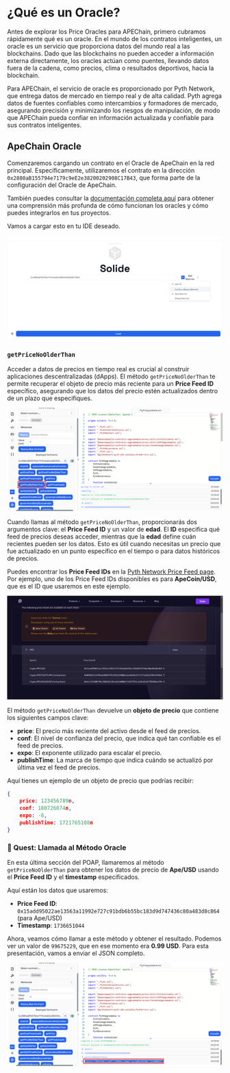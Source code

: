 # ¿Qué es un Oracle?

Antes de explorar los Price Oracles para APEChain, primero cubramos rápidamente qué es un oracle. En el mundo de los contratos inteligentes, un oracle es un servicio que proporciona datos del mundo real a las blockchains. Dado que las blockchains no pueden acceder a información externa directamente, los oracles actúan como puentes, llevando datos fuera de la cadena, como precios, clima o resultados deportivos, hacia la blockchain.

Para APEChain, el servicio de oracle es proporcionado por Pyth Network, que entrega datos de mercado en tiempo real y de alta calidad. Pyth agrega datos de fuentes confiables como intercambios y formadores de mercado, asegurando precisión y minimizando los riesgos de manipulación, de modo que APEChain pueda confiar en información actualizada y confiable para sus contratos inteligentes.

## ApeChain Oracle

Comenzaremos cargando un contrato en el Oracle de ApeChain en la red principal. Específicamente, utilizaremos el contrato en la dirección `0x2880aB155794e7179c9eE2e38200202908C17B43`, que forma parte de la configuración del Oracle de ApeChain.

También puedes consultar la [documentación completa aquí](https://docs.apechain.com/oracles) para obtener una comprensión más profunda de cómo funcionan los oracles y cómo puedes integrarlos en tus proyectos.

Vamos a cargar esto en tu IDE deseado.

![](https://raw.githubusercontent.com/POLearn/build-on-apechain/refs/heads/master/content/assets/images/oracle_load.png)

### `getPriceNoOlderThan`

Acceder a datos de precios en tiempo real es crucial al construir aplicaciones descentralizadas (dApps). El método `getPriceNoOlderThan` te permite recuperar el objeto de precio más reciente para un **Price Feed ID** específico, asegurando que los datos del precio estén actualizados dentro de un plazo que especifiques.

![](https://raw.githubusercontent.com/POLearn/build-on-apechain/refs/heads/master/content/assets/images/oracle_method.png)

Cuando llamas al método `getPriceNoOlderThan`, proporcionarás dos argumentos clave: el **Price Feed ID** y un valor de **edad**. El **ID** especifica qué feed de precios deseas acceder, mientras que la **edad** define cuán recientes pueden ser los datos. Esto es útil cuando necesitas un precio que fue actualizado en un punto específico en el tiempo o para datos históricos de precios.

Puedes encontrar los **Price Feed IDs** en la [Pyth Network Price Feed page](https://www.pyth.network/developers/price-feed-ids). Por ejemplo, uno de los Price Feed IDs disponibles es para **ApeCoin/USD**, que es el ID que usaremos en este ejemplo.

![](https://raw.githubusercontent.com/POLearn/build-on-apechain/refs/heads/master/content/assets/images/pyth_id.png)

El método `getPriceNoOlderThan` devuelve un **objeto de precio** que contiene los siguientes campos clave:

- **price**: El precio más reciente del activo desde el feed de precios.
- **conf**: El nivel de confianza del precio, que indica qué tan confiable es el feed de precios.
- **expo**: El exponente utilizado para escalar el precio.
- **publishTime**: La marca de tiempo que indica cuándo se actualizó por última vez el feed de precios.

Aquí tienes un ejemplo de un objeto de precio que podrías recibir:

```json
{
    price: 123456789n,
    conf: 180726074n,
    expo: -8,
    publishTime: 1721765108n
}
```

### 🚀 Quest: Llamada al Método Oracle

En esta última sección del POAP, llamaremos al método `getPriceNoOlderThan` para obtener los datos de precio de **Ape/USD** usando el **Price Feed ID** y el **timestamp** especificados.

Aquí están los datos que usaremos:

- **Price Feed ID**: `0x15add95022ae13563a11992e727c91bdb6b55bc183d9d747436c80a483d8c864` (para Ape/USD)
- **Timestamp**: `1736651044`

Ahora, veamos cómo llamar a este método y obtener el resultado. Podemos ver un valor de `99675229`, que en ese momento era **0.99 USD**. Para esta presentación, vamos a enviar el JSON completo.

![](https://raw.githubusercontent.com/POLearn/build-on-apechain/refs/heads/master/content/assets/images/oracle_result.png)
